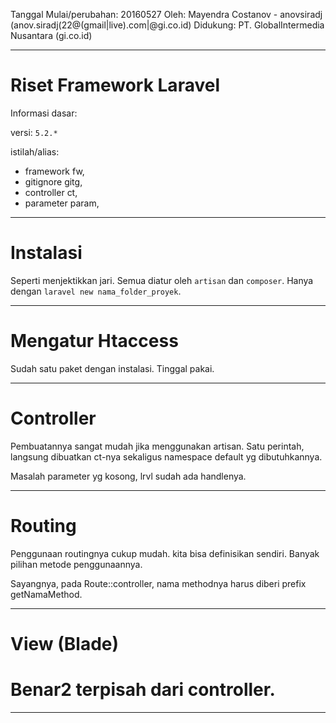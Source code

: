 Tanggal Mulai/perubahan: 20160527
Oleh: Mayendra Costanov - anovsiradj (anov.siradj(22@(gmail|live).com|@gi.co.id)
Didukung: PT. GlobalIntermedia Nusantara (gi.co.id)

---

# Riset Framework Laravel

Informasi dasar:

versi: `5.2.*`

istilah/alias:

- framework fw,
- gitignore gitg,
- controller ct,
- parameter param,

---

# Instalasi

Seperti menjektikkan jari. Semua diatur oleh `artisan` dan `composer`.
Hanya dengan `laravel new nama_folder_proyek`.

---

# Mengatur Htaccess

Sudah satu paket dengan instalasi. Tinggal pakai.

---

# Controller

Pembuatannya sangat mudah jika menggunakan artisan.
Satu perintah, langsung dibuatkan ct-nya sekaligus namespace default yg dibutuhkannya.

Masalah parameter yg kosong, lrvl sudah ada handlenya.

---

# Routing

Penggunaan routingnya cukup mudah. kita bisa definisikan sendiri.
Banyak pilihan metode penggunaannya.

Sayangnya, pada Route::controller, nama methodnya harus diberi prefix getNamaMethod.

---

# View (Blade)
# Benar2 terpisah dari controller.

---

